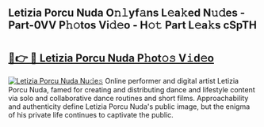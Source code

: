 ## Letizia Porcu Nuda O𝚗𝚕yf𝚊ns L𝚎a𝚔ed N𝚞𝚍es - Part-0VV P𝚑𝚘tos Vi𝚍𝚎o - H𝚘𝚝 Part L𝚎a𝚔s cSpTH

# <h2><a href="http://kf0rusr.oniu.top/?m=Letizia+Porcu+Nuda">🔗👉 🔴 Letizia Porcu Nuda P𝚑ot𝚘𝚜 V𝚒d𝚎o</a></h2>

[![Letizia Porcu Nuda Nu𝚍e𝚜](https://i.imgur.com/0qMVB7G.gif)](http://kf0rusr.oniu.top/?m=Letizia+Porcu+Nuda)
Online performer and digital artist Letizia Porcu Nuda, famed for creating and distributing dance and lifestyle content via solo and collaborative dance routines and short films. Approachability and authenticity define Letizia Porcu Nuda's public image, but the enigma of his private life continues to captivate the public.  

